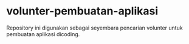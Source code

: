 # volunter-pembuatan-aplikasi
Repository ini digunakan sebagai seyembara pencarian volunter untuk pembuatan aplikasi dicoding.
